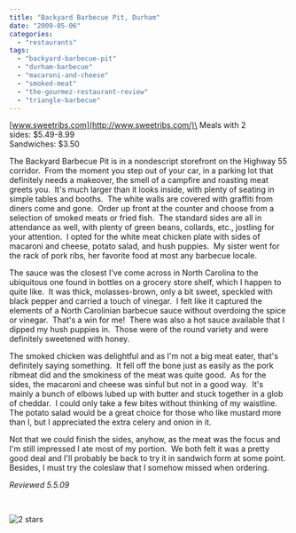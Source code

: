 ```yaml
---
title: "Backyard Barbecue Pit, Durham"
date: "2009-05-06"
categories: 
  - "restaurants"
tags: 
  - "backyard-barbecue-pit"
  - "durham-barbecue"
  - "macaroni-and-cheese"
  - "smoked-meat"
  - "the-gourmez-restaurant-review"
  - "triangle-barbecue"
---
```


[www.sweetribs.com](http://www.sweetribs.com/)\
Meals with 2 sides: $5.49-8.99\
Sandwiches: $3.50

The Backyard Barbecue Pit is in a nondescript storefront on the Highway 55 corridor.  From the moment you step out of your car, in a parking lot that definitely needs a makeover, the smell of a campfire and roasting meat greets you.  It's much larger than it looks inside, with plenty of seating in simple tables and booths.  The white walls are covered with graffiti from diners come and gone.  Order up front at the counter and choose from a selection of smoked meats or fried fish.  The standard sides are all in attendance as well, with plenty of green beans, collards, etc., jostling for your attention.  I opted for the white meat chicken plate with sides of macaroni and cheese, potato salad, and hush puppies.  My sister went for the rack of pork ribs, her favorite food at most any barbecue locale.

The sauce was the closest I've come across in North Carolina to the ubiquitous one found in bottles on a grocery store shelf, which I happen to quite like.  It was thick, molasses-brown, only a bit sweet, speckled with black pepper and carried a touch of vinegar.  I felt like it captured the elements of a North Carolinian barbecue sauce without overdoing the spice or vinegar.  That's a win for me!  There was also a hot sauce available that I dipped my hush puppies in.  Those were of the round variety and were definitely sweetened with honey.

The smoked chicken was delightful and as I'm not a big meat eater, that's definitely saying something.  It fell off the bone just as easily as the pork ribmeat did and the smokiness of the meat was quite good.  As for the sides, the macaroni and cheese was sinful but not in a good way.  It's mainly a bunch of elbows lubed up with butter and stuck together in a glob of cheddar.  I could only take a few bites without thinking of my waistline.  The potato salad would be a great choice for those who like mustard more than I, but I appreciated the extra celery and onion in it.

Not that we could finish the sides, anyhow, as the meat was the focus and I'm still impressed I ate most of my portion.  We both felt it was a pretty good deal and I'll probably be back to try it in sandwich form at some point.  Besides, I must try the coleslaw that I somehow missed when ordering.

_Reviewed 5.5.09_

 

![2 stars](http://s3.amazonaws.com/thegourmez-wpmedia/2009/02/rating_chicken11.gif "rating_chicken11")
